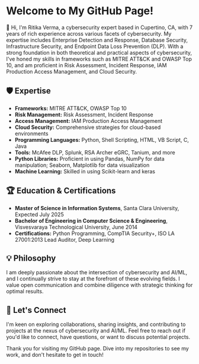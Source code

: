 # Welcome to My GitHub Page!

👋 Hi, I'm Ritika Verma, a cybersecurity expert based in Cupertino, CA, with 7 years of rich experience across various facets of cybersecurity. My expertise includes Enterprise Detection and Response, Database Security, Infrastructure Security, and Endpoint Data Loss Prevention (DLP). With a strong foundation in both theoretical and practical aspects of cybersecurity, I've honed my skills in frameworks such as MITRE ATT&CK and OWASP Top 10, and am proficient in Risk Assessment, Incident Response, IAM Production Access Management, and Cloud Security.

## 🛡️ Expertise
- **Frameworks:** MITRE ATT&CK, OWASP Top 10
- **Risk Management:** Risk Assessment, Incident Response
- **Access Management:** IAM Production Access Management
- **Cloud Security:** Comprehensive strategies for cloud-based environments
- **Programming Languages:** Python, Shell Scripting, HTML, VB Script, C, Java
- **Tools:** McAfee DLP, Splunk, RSA Archer eGRC, Tanium, and more
- **Python Libraries:** Proficient in using Pandas, NumPy for data manipulation; Seaborn, Matplotlib for data visualization
- **Machine Learning:** Skilled in using Scikit-learn and keras

## 🏆 Education & Certifications
- **Master of Science in Information Systems**, Santa Clara University, Expected July 2025
- **Bachelor of Engineering in Computer Science & Engineering**, Visvesvaraya Technological University, June 2014
- **Certifications:** Python Programming, CompTIA Security+, ISO LA 27001:2013 Lead Auditor, Deep Learning


## 💡 Philosophy
I am deeply passionate about the intersection of cybersecurity and AI/ML, and I continually strive to stay at the forefront of these evolving fields. I value open communication and combine diligence with strategic thinking for optimal results.

## 🤝 Let's Connect
I'm keen on exploring collaborations, sharing insights, and contributing to projects at the nexus of cybersecurity and AI/ML. Feel free to reach out if you'd like to connect, have questions, or want to discuss potential projects.

Thank you for visiting my GitHub page. Dive into my repositories to see my work, and don't hesitate to get in touch!

